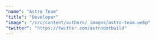 ```yaml
---
"name": "Astro Team"
"title": "Developer"
"image": "/src/content/authors/_images/astro-team.webp"
"twitter": "https://twitter.com/astrodotbuild"
---
```

